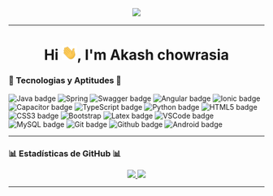 <p align="center">
  <img src="https://github.com/JuanFrancisco21/JuanFrancisco21/cover.png" height="200"/>
</p>
<hr>
<h1 align="center">Hi <img src="https://raw.githubusercontent.com/ABSphreak/ABSphreak/master/gifs/Hi.gif" width="30px">, I'm Akash chowrasia</h1>

### 🔧 Tecnologias y Aptitudes 🔧

![Java badge](https://img.shields.io/badge/Java-ED8B00?style=for-the-badge&logo=java&logoColor=white) 
![Spring](https://img.shields.io/badge/Spring-6DB33F?style=for-the-badge&logo=spring&logoColor=white) 
![Swagger badge](https://img.shields.io/static/v1?style=for-the-badge&message=Swagger&color=222222&logo=Swagger&logoColor=85EA2D&label=) 
![Angular badge](https://img.shields.io/badge/Angular-DD0031?style=for-the-badge&logo=angular&logoColor=white) 
![Ionic badge](https://img.shields.io/badge/Ionic-3880FF?style=for-the-badge&logo=ionic&logoColor=white) 
![Capacitor badge](https://img.shields.io/badge/Capacitor-119EFF?style=for-the-badge&logo=Capacitor&logoColor=white) 
![TypeScript badge](https://img.shields.io/badge/TypeScript-007ACC?style=for-the-badge&logo=typescript&logoColor=white) 
![Python badge](https://img.shields.io/badge/Python-14354C?style=for-the-badge&logo=python&logoColor=white) 
![HTML5 badge](https://img.shields.io/badge/HTML5-E34F26?style=for-the-badge&logo=html5&logoColor=white) 
![CSS3 badge](https://img.shields.io/badge/CSS3-1572B6?style=for-the-badge&logo=css3&logoColor=white) 
![Bootstrap](https://img.shields.io/badge/Bootstrap-563D7C?style=for-the-badge&logo=bootstrap&logoColor=white) 
![Latex badge](https://img.shields.io/badge/LaTeX-47A141?style=for-the-badge&logo=LaTeX&logoColor=white) 
![VSCode badge](https://img.shields.io/badge/Visual_Studio_Code-0078D4?style=for-the-badge&logo=visual%20studio%20code&logoColor=white) 
![MySQL badge](https://img.shields.io/badge/MySQL-00000F?style=for-the-badge&logo=mysql&logoColor=white) 
![Git badge](https://img.shields.io/badge/GIT-F05032?style=for-the-badge&logo=git&logoColor=white) 
![Github badge](https://img.shields.io/badge/GitHub-100000?style=for-the-badge&logo=github&logoColor=white) 
![Android badge](https://img.shields.io/badge/Android-3DDC84?style=for-the-badge&logo=android&logoColor=white)



---

### 📊 Estadísticas de GitHub 📊


<p align="center">
<a href="https://github.com/AVS1508">
  <img height="180em" src="https://github-readme-stats-eight-theta.vercel.app/api?username=JuanFrancisco21&show_icons=true&theme=algolia&include_all_commits=true&count_private=true"/>
  <img height="180em" src="https://github-readme-stats-eight-theta.vercel.app/api/top-langs/?username=JuanFrancisco21&layout=compact&langs_count=8&theme=algolia"/>
</a>
</p>

---


<!--
**JuanFrancisco21/JuanFrancisco21** is a ✨ _special_ ✨ repository because its `README.md` (this file) appears on your GitHub profile.
 
Here are some ideas to get you started:

- 🔭 I’m currently working on ...
- 🌱 I’m currently learning ...
- 👯 I’m looking to collaborate on ...
- 🤔 I’m looking for help with ...
- 💬 Ask me about ...
- 📫 How to reach me: ...
- 😄 Pronouns: ...
- ⚡ Fun fact: ...
-->
